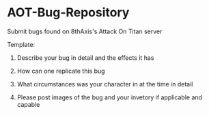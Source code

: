 # AOT-Bug-Repository
Submit bugs found on 8thAxis's Attack On Titan server

Template:

1. Describe your bug in detail and the effects it has

2. How can one replicate this bug

3. What circumstances was your character in at the time in detail

4. Please post images of the bug and your invetory if applicable and capable
